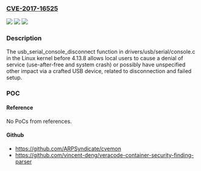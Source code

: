 ### [CVE-2017-16525](https://cve.mitre.org/cgi-bin/cvename.cgi?name=CVE-2017-16525)
![](https://img.shields.io/static/v1?label=Product&message=n%2Fa&color=blue)
![](https://img.shields.io/static/v1?label=Version&message=n%2Fa&color=blue)
![](https://img.shields.io/static/v1?label=Vulnerability&message=n%2Fa&color=brighgreen)

### Description

The usb_serial_console_disconnect function in drivers/usb/serial/console.c in the Linux kernel before 4.13.8 allows local users to cause a denial of service (use-after-free and system crash) or possibly have unspecified other impact via a crafted USB device, related to disconnection and failed setup.

### POC

#### Reference
No PoCs from references.

#### Github
- https://github.com/ARPSyndicate/cvemon
- https://github.com/vincent-deng/veracode-container-security-finding-parser

